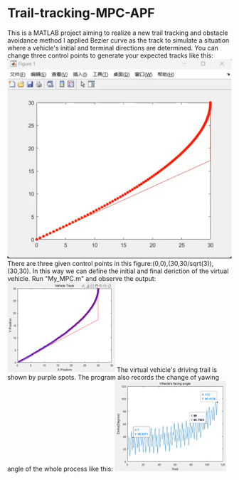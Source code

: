 # Trail-tracking-MPC-APF
This is a MATLAB project aiming to realize a new trail tracking and obstacle avoidance method
I applied Bezier curve as the track to simulate a situation where a vehicle's initial and terminal directions are determined. You can change three control points to generate your expected tracks like this:
![](https://github.com/fuingcrazy/Trail-tracking-MPC-APF/blob/master/Pictures/Curve.jpg)
There are three given control points in this figure:(0,0),(30,30/sqrt(3)),(30,30). In this way we can define the initial and final deriction of the virtual vehicle.
Run "My_MPC.m" and observe the output:
![](https://github.com/fuingcrazy/Trail-tracking-MPC-APF/blob/master/Pictures/Tracking.png)
The virtual vehicle's driving trail is shown by purple spots.
The program also records the change of yawing angle of the whole process like this:
![](https://github.com/fuingcrazy/Trail-tracking-MPC-APF/blob/master/Pictures/Facing%20angle.png)
